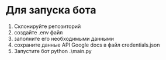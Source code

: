 # Для запуска бота 
1. Склонируйте репозиторий
2. создайте .env файл
4. заполните его необходимыми данными
5. сохраните данные API Google docs в файл credentials.json
6. Запустите бот python .\main.py